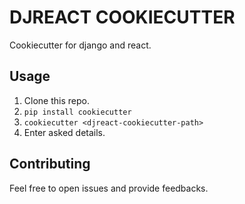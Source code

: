 # DJREACT COOKIECUTTER

Cookiecutter for django and react.

## Usage
1. Clone this repo.
2. `pip install cookiecutter`
3. `cookiecutter <djreact-cookiecutter-path>`
4. Enter asked details.

## Contributing
Feel free to open issues and provide feedbacks.
